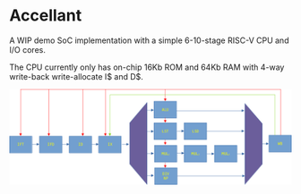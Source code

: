 # Accellant
A WIP demo SoC implementation with a simple 6-10-stage RISC-V CPU and I/O cores.

The CPU currently only has on-chip 16Kb ROM and 64Kb RAM with 4-way write-back write-allocate I$ and D$.

![accellant_cpu](https://github.com/NotCamelCase/Accellant/blob/master/docs/accellant_cpu.png)
